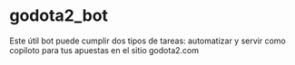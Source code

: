 # godota2_bot
Este útil bot puede cumplir dos tipos de tareas: automatizar y servir como copiloto para tus apuestas en el sitio godota2.com
